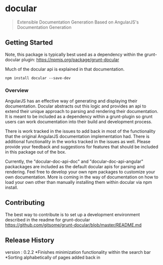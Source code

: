 # docular

> Extensible Documentation Generation Based on AngularJS's Documentation Generation

## Getting Started

Note, this package is typically best used as a dependency within the grunt-docular plugin:
https://npmjs.org/package/grunt-docular

Much of the docular api is explained in that documentation.


```shell
npm install docular --save-dev
```

### Overview
AngularJS has an effective way of generating and displaying their documentation. Docular abstracts out this logic and provides an api to extend their unique approach to parsing and rendering their documentation. It is meant to be included as a dependency within a grunt-plugin so grunt users can work documentation into their build and development process.

There is work tracked in the issues to add back in most of the functionality that the original AngularJS documentation implementation had. There is additional functionality in the works tracked in the issues as well. Please provide your feedback and suggestions for features that should be included in this package out of the box.

Currently, the "docular-doc-api-doc" and "docular-doc-api-angular" packackages are included as the default docular apis for parsing and rendering. Feel free to develop your own npm packages to customize your own documentation. More is coming in the way of documentation on how to load your own other than manually installing them within docular via npm install.

## Contributing
The best way to contribute is to set up a development environment described in the readme for grunt-docular
https://github.com/gitsome/grunt-docular/blob/master/README.md

## Release History
version : 0.2.2
*Finishes minimization functionality within the search bar
*Sorting alphabetically of pages added back in

